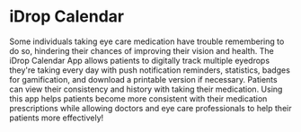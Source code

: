 # iDrop Calendar

Some individuals taking eye care medication have trouble remembering to do so, hindering their chances of improving their vision and health. The iDrop Calendar App allows patients to digitally track multiple eyedrops they're taking every day with push notification reminders, statistics, badges for gamification, and download a printable version if necessary. Patients can view their consistency and history with taking their medication. Using this app helps patients become more consistent with their medication prescriptions while allowing doctors and eye care professionals to help their patients more effectively!
